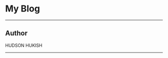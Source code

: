 # My Blog

------------------------------------------------------------------------

## Author

HUDSON HUKISH

--------------
